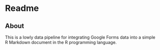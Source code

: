Readme
================

## About

This is a lowly data pipeline for integrating Google Forms data into a
simple R Markdown document in the R programming language.
 
